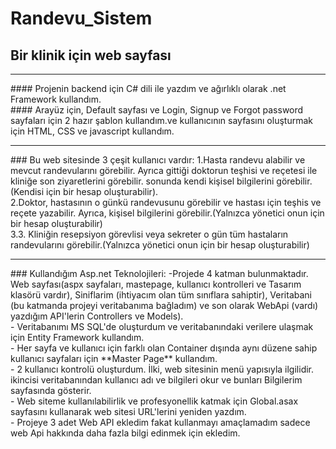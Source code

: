 # Randevu_Sistem

## Bir klinik için web sayfası
<hr>
#### Projenin backend için C# dili ile yazdım ve ağırlıklı olarak .net Framework kullandım.
<br>
#### Arayüz için, Default sayfası ve Login, Signup ve Forgot password sayfaları için 2 hazır şablon kullandım.ve kullanıcının sayfasını oluşturmak için HTML, CSS ve javascript kullandım.
<hr>
### Bu web sitesinde 3 çeşit kullanıcı vardır:
1.Hasta randevu alabilir ve mevcut randevularını görebilir. Ayrıca gittiği doktorun teşhisi ve reçetesi ile kliniğe son ziyaretlerini görebilir. sonunda kendi kişisel bilgilerini görebilir.(Kendisi için bir hesap oluşturabilir).
<br>
2.Doktor, hastasının o günkü randevusunu görebilir ve hastası için teşhis ve reçete yazabilir. Ayrıca, kişisel bilgilerini görebilir.(Yalnızca yönetici onun için bir hesap oluşturabilir)
<br>
3.3. Kliniğin resepsiyon görevlisi veya sekreter o gün tüm hastaların randevularını görebilir.(Yalnızca yönetici onun için bir hesap oluşturabilir)
<hr>
### Kullandığım Asp.net Teknolojileri:
-Projede 4 katman bulunmaktadır. Web sayfası(aspx sayfaları, mastepage, kullanıcı kontrolleri ve Tasarım klasörü vardır), Siniflarim (ihtiyacım olan tüm sınıflara sahiptir), Veritabani (bu katmanda projeyi veritabanıma bağladım) ve son olarak WebApi (vardı) yazdığım API'lerin Controllers ve Models).<br>
- Veritabanımı MS SQL'de oluşturdum ve veritabanındaki verilere ulaşmak için Entity Framework kullandım.<br>
- Her sayfa ve kullanıcı için farklı olan Container dışında aynı düzene sahip kullanıcı sayfaları için **Master Page** kullandım.<br>
- 2 kullanıcı kontrolü oluşturdum. İlki, web sitesinin menü yapısıyla ilgilidir. ikincisi veritabanından kullanıcı adı ve bilgileri okur ve bunları Bilgilerim sayfasında gösterir.<br>
- Web siteme kullanılabilirlik ve profesyonellik katmak için Global.asax sayfasını kullanarak web sitesi URL'lerini yeniden yazdım.<br>
- Projeye 3 adet Web API ekledim fakat kullanmayı amaçlamadım sadece web Api hakkında daha fazla bilgi edinmek için ekledim.
